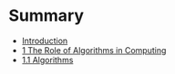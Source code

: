 # Summary

* [Introduction](README.md)
* [1 The  Role of Algorithms in Computing](Chapter_1_The_Role_of_Algorithms_in_Computing/problems.md)
* [1.1 Algorithms](Chapter_1_The_Role_of_Algorithms_in_Computing/exercises_1.1.md)

